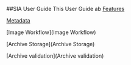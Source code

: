 ##SIA User Guide
This User Guide ab
[Features](Features)

[Metadata](Metadata)

[Image Workflow](Image Workflow)

[Archive Storage](Archive Storage)

[Archive validation](Archive validation)